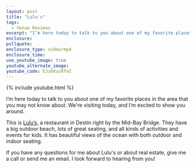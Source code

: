 ```yaml
---
layout: post
title: "Lulu's"
tags:
  - Venue Reviews
excerpt: "I’m here today to talk to you about one of my favorite places in the area that you may not know about. We're visiting today, and I’m excited to show you around."
enclosure:
pullquote:
enclosure_type: video/mp4
enclosure_time:
use_youtube_image: true
youtube_alternate_image:
youtube_code: EJz6XucRfeI
---
```



{% include youtube.html %}

I’m here today to talk to you about one of my favorite places in the area that you may not know about. We're visiting today, and I’m excited to show you around.

This is [Lulu’s,](http://www.lulubuffett.com/destin/) a restaurant in Destin right by the Mid-Bay Bridge. They have a big outdoor beach, lots of great seating, and all kinds of activities and events for kids. It has beautiful views of the ocean with both outdoor and indoor seating.

If you have any questions for me about Lulu's or about real estate, give me a call or send me an email. I look forward to hearing from you!